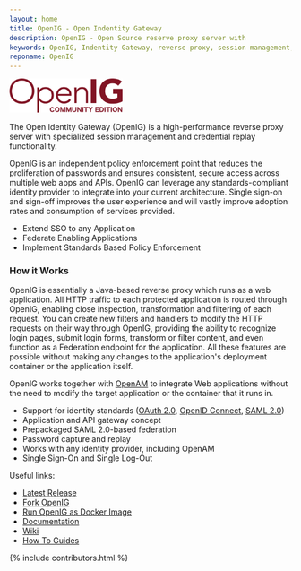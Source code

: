 ```yaml
---
layout: home
title: OpenIG - Open Indentity Gateway
description: OpenIG - Open Source reserve proxy server with
keywords: OpenIG, Indentity Gateway, reverse proxy, session management, credential replay, Open Identity Platform
reponame: OpenIG
---
```

<div class="container text-center mb-4">
    <a target="_blank" href="https://github.com/OpenIdentityPlatform/OpenIG">
        <img src="/assets/img/openig-logo.png" width="40%" alt="OpenDJ Logo"/>
    </a>
</div>

The Open Identity Gateway (OpenIG) is a high-performance reverse proxy server with specialized session management and credential replay functionality.

OpenIG is an independent policy enforcement point that reduces the proliferation of passwords and ensures consistent, secure access across multiple web apps and APIs. OpenIG can leverage any standards-compliant identity provider to integrate into your current architecture. Single sign-on and sign-off improves the user experience and will vastly improve adoption rates and consumption of services provided.
* Extend SSO to any Application
* Federate Enabling Applications
* Implement Standards Based Policy Enforcement

### How it Works
OpenIG is essentially a Java-based reverse proxy which runs as a web application. All HTTP traffic to each protected application is routed through OpenIG, enabling close inspection, transformation and filtering of each request. You can create new filters and handlers to modify the HTTP requests on their way through OpenIG, providing the ability to recognize login pages, submit login forms, transform or filter content, and even function as a Federation endpoint for the application. All these features are possible without making any changes to the application's deployment container or the application itself.

OpenIG works together with [OpenAM](/openam) to integrate Web applications without the need to
modify the target application or the container that it runs in.

* Support for identity standards ([OAuth 2.0](https://tools.ietf.org/html/rfc6749), [OpenID Connect](http://openid.net/specs/openid-connect-core-1_0.html), [SAML 2.0](http://saml.xml.org/saml-specifications))
* Application and API gateway concept
* Prepackaged SAML 2.0-based federation
* Password capture and replay
* Works with any identity provider, including OpenAM
* Single Sign-On and Single Log-Out

Useful links:
* [Latest Release](https://github.com/OpenIdentityPlatform/OpenIG/releases)
* [Fork OpenIG](https://github.com/OpenIdentityPlatform/OpenIG)
* [Run OpenIG as Docker Image](https://hub.docker.com/r/openidentityplatform/openig/)
* [Documentation](https://doc.openidentityplatform.org/openig/)
* [Wiki](https://github.com/OpenIdentityPlatform/OpenIG/wiki/)
* [How To Guides](https://github.com/OpenIdentityPlatform/OpenIG/wiki#how-to-guides)

 {% include contributors.html %}